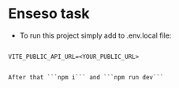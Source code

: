 # Enseso task

- To run this project simply add to .env.local file:

```

VITE_PUBLIC_API_URL=<YOUR_PUBLIC_URL>
```

````

After that ```npm i``` and ```npm run dev```
````
